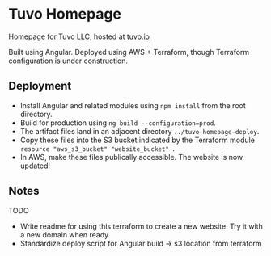 # Tuvo Homepage

Homepage for Tuvo LLC, hosted at [tuvo.io](https://tuvo.io)


Built using Angular. Deployed using AWS + Terraform, though Terraform configuration is under construction.

## Deployment
- Install Angular and related modules using `npm install` from the root directory.
- Build for production using `ng build --configuration=prod`.
- The artifact files land in an adjacent directory `../tuvo-homepage-deploy`.
- Copy these files into the S3 bucket indicated by the Terraform module `resource "aws_s3_bucket" "website_bucket" `.
- In AWS, make these files publically accessible. The website is now updated!



## Notes

TODO
- Write readme for using this terraform to create a new website. Try it with a new domain when ready.
- Standardize deploy script for Angular build -> s3 location from terraform 
